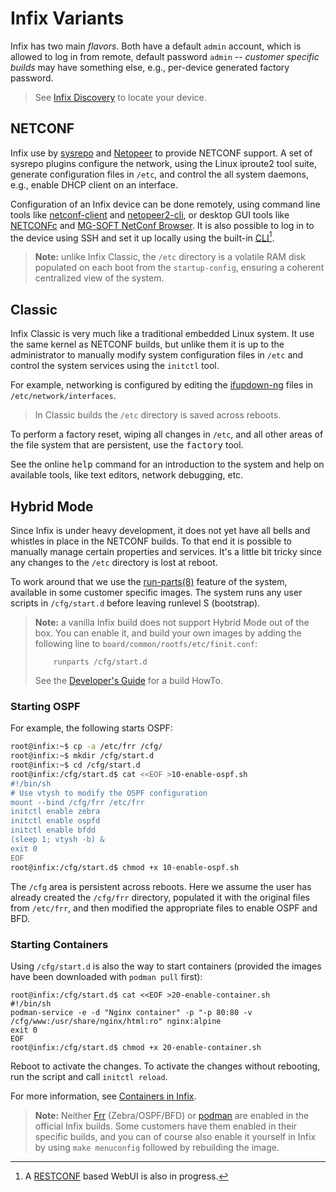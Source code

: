 Infix Variants
==============

Infix has two main *flavors*.  Both have a default `admin` account,
which is allowed to log in from remote, default password `admin` --
*customer specific builds* may have something else, e.g., per-device
generated factory password.

> See [Infix Discovery](discovery.md) to locate your device.


NETCONF
-------

Infix use by [sysrepo][1] and [Netopeer][2] to provide NETCONF support.
A set of sysrepo plugins configure the network, using the Linux iproute2
tool suite, generate configuration files in `/etc`, and control the all
system daemons, e.g., enable DHCP client on an interface.

Configuration of an Infix device can be done remotely, using command
line tools like [netconf-client][3] and [netopeer2-cli][2], or desktop
GUI tools like [NETCONFc][4] and [MG-SOFT NetConf Browser][5].  It is
also possible to log in to the device using SSH and set it up locally
using the built-in [CLI](cli/introduction.md)[^1].

> **Note:** unlike Infix Classic, the `/etc` directory is a volatile RAM
> disk populated on each boot from the `startup-config`, ensuring a
> coherent centralized view of the system.

[^1]: A [RESTCONF][] based WebUI is also in progress.


Classic
-------

Infix Classic is very much like a traditional embedded Linux system.  It
use the same kernel as NETCONF builds, but unlike them it is up to the
administrator to manually modify system configuration files in `/etc`
and control the system services using the `initctl` tool.

For example, networking is configured by editing the [ifupdown-ng][6]
files in `/etc/network/interfaces`.

> In Classic builds the `/etc` directory is saved across reboots.

To perform a factory reset, wiping all changes in `/etc`, and all other
areas of the file system that are persistent, use the <kbd>factory</kbd>
tool.

See the online <kbd>help</kbd> command for an introduction to the system
and help on available tools, like text editors, network debugging, etc.


Hybrid Mode
-----------

Since Infix is under heavy development, it does not yet have all bells
and whistles in place in the NETCONF builds.  To that end it is possible
to manually manage certain properties and services.  It's a little bit
tricky since any changes to the `/etc` directory is lost at reboot.

To work around that we use the [run-parts(8)][] feature of the system,
available in some customer specific images.  The system runs any user
scripts in `/cfg/start.d` before leaving runlevel S (bootstrap).

> **Note:** a vanilla Infix build does not support Hybrid Mode out of
> the box.  You can enable it, and build your own images by adding the
> following line to `board/common/rootfs/etc/finit.conf`:
>
>         runparts /cfg/start.d
>
> See the [Developer's Guide](developers-guide.md) for a build HowTo.


### Starting OSPF

For example, the following starts OSPF:

```sh
root@infix:~$ cp -a /etc/frr /cfg/
root@infix:~$ mkdir /cfg/start.d
root@infix:~$ cd /cfg/start.d
root@infix:/cfg/start.d$ cat <<EOF >10-enable-ospf.sh
#!/bin/sh
# Use vtysh to modify the OSPF configuration
mount --bind /cfg/frr /etc/frr
initctl enable zebra
initctl enable ospfd
initctl enable bfdd
(sleep 1; vtysh -b) &
exit 0
EOF
root@infix:/cfg/start.d$ chmod +x 10-enable-ospf.sh
```

The `/cfg` area is persistent across reboots.  Here we assume the user
has already created the `/cfg/frr` directory, populated it with the
original files from `/etc/frr`, and then modified the appropriate files
to enable OSPF and BFD.

### Starting Containers

Using `/cfg/start.d` is also the way to start containers (provided the
images have been downloaded with `podman pull` first):

```
root@infix:/cfg/start.d$ cat <<EOF >20-enable-container.sh
#!/bin/sh
podman-service -e -d "Nginx container" -p "-p 80:80 -v /cfg/www:/usr/share/nginx/html:ro" nginx:alpine
exit 0
EOF
root@infix:/cfg/start.d$ chmod +x 20-enable-container.sh
```

Reboot to activate the changes.  To activate the changes without
rebooting, run the script and call `initctl reload`.

For more information, see [Containers in Infix](container.md).

> **Note:** Neither [Frr](https://frrouting.org) (Zebra/OSPF/BFD) or
> [podman](https://podman.io) are enabled in the official Infix builds.
> Some customers have them enabled in their specific builds, and you can
> of course also enable it yourself in Infix by using `make menuconfig`
> followed by rebuilding the image.


[1]: https://www.sysrepo.org/
[2]: https://github.com/CESNET/netopeer
[3]: https://pypi.org/project/netconf-client/
[4]: http://www.seguesoft.com/index.php/netconfc/
[5]: https://www.mg-soft.si/mgNetConfBrowser.html
[6]: https://github.com/ifupdown-ng/ifupdown-ng
[run-parts(8)]: https://manpages.ubuntu.com/manpages/trusty/man8/run-parts.8.html
[RESTCONF]: https://datatracker.ietf.org/doc/html/rfc8040

